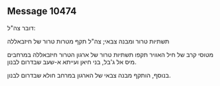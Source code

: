 ## Message 10474

דובר צה"ל:

תשתיות טרור ומבנה צבאי; צה"ל תקף מטרות טרור של חיזבאללה

מטוסי קרב של חיל האוויר תקפו תשתיות טרור של ארגון הטרור חיזבאללה במרחבים מיס אל ג'בל, בני חיאן ועייתא א-שעב שבדרום לבנון.

בנוסף, הותקף מבנה צבאי של הארגון במרחב חולא שבדרום לבנון.

